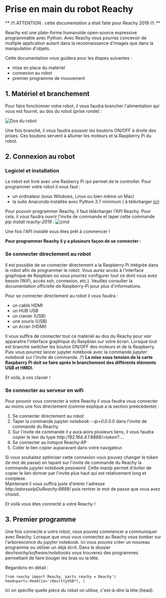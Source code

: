 # Prise en main du robot Reachy 

** /!\ ATTENTION : cette documentation a était faite pour Reachy 2019 /!\ **

Reachy est une plate-forme humanoïde open-source expressive programmable avec Python. Avec Reachy vous pourrez concevoir de multiple application autant dans la reconnaissance d'images que dans la manipulation d'objets. 

Cette documentation vous guidera pour les étapes suivantes : 
* mise en place du matériel 
* connexion au robot 
* premier programme de mouvement

## 1. Matériel et branchement  

Pour faire fonctionner votre robot, il vous faudra brancher l'alimentation qui vous est fournit, au dos du robot (prise ronde) :

![Dos du robot](https://user-images.githubusercontent.com/44843527/118484348-674a8580-b717-11eb-84ac-d00f595aed0a.jpg)

Une fois branché, il vous faudra pousser les boutons ON/OFF à droite des prises. Ces boutons servent à allumer les moteurs et la Raspberry Pi du robot. 

## 2. Connexion au robot 

### Logiciel et installation 

Le robot est livré avec une Rasberry Pi qui permet de le controller. 
Pour programmer votre robot il vous faut : 
* un ordinateur (sous Windows, Linux ou bien même un Mac)
* la suite Anaconda installée avec Python 3.7 minimum ( à télécharger [ici](https://www.anaconda.com/products/individual))

Pour pouvoir programmer Reachy, il faut télécharger l'API Reachy. Pour cela, il vous faudra ouvrir l'invite de commande et taper cette commande *pip install reachy-2019* :
![cmd](https://user-images.githubusercontent.com/44843527/118484332-631e6800-b717-11eb-952f-3faf2696c4cb.PNG)

Une fois l'API installé vous êtes prêt à commencer ! 


**Pour programmer Reachy il y a plusieurs façon de se connecter :** 

### Se connecter directement au robot 

Il est possible de se connecter directement a la Raspberry Pi intégrée dans le robot afin de programmer le robot. Vous aurez accès à l'interface graphique de Raspbian où vous pourrez configurer tout ce dont vous avez besoin (WiFi, accès ssh, connexion, etc.). Veuillez consulter la documentation officielle de Raspberry-Pi pour plus d'informations.

Pour se connecter directement au robot il vous faudra : 
* un cable HDMI
* un HUB USB
* un clavier (USB)
* une souris (USB)
* un écran (HDMI)

Il vous suffira de connecter tout ce matériel au dos du Reachy pour voir apparaitre l'interface graphique du Raspbian sur votre écran. 
Lorsque tout est branché switcher les bouton ON/OFF des moteurs et de la Raspberry. Puis vous pourrez lancer jupyter notebook avec la commande *jupyter notebook* sur l'invite de commande. 
/!\ **La mise sous tension de la carte Raspberry Pi doit se faire après le branchement des différents élèments USB et HMDI.**

Et voilà, à vos clavier !

### Se connecter au serveur en wifi

Pour pouvoir vous connecter à votre Reachy il vous faudra vous connecter au moins une fois directement (comme expliqué a la section preécédente) : 
1. Se connecter directement au robot 
2. Taper la commande *jupyter notebook --ip=0.0.0.0* dans l'invite de commande du Reachy 
3. Sur l'invite de commande il y aura alors plusieurs liens, il vous faudra copier le lien du type *http:/192.164.4.1:8888/=token?...*. 
4. Se connecter au hotspot Reachy-AP 
5. Coller le lien copier auparavant dans votre navigateur.  

Si vous souhaitez optimiser cette connexion vous pouvez changer le token (le mot de passe) en tapant sur l'invite de commande du Reachy la commande *jupyter notebook password*. Cette manip permet d'éviter de copier le lien donner par l'invite plus haut qui est relativement long et complexe.  
Maintenant il vous suffira juste d'entrer l'adresse *http:/adresseIpDuReachy:8888/* puis rentrer le mot de passe que vous avez choisit. 

Et voilà vous êtes connecté a votre Reachy ! 

## 3. Premier programme 

Une fois connecté a votre robot, vous pouvez commencer a communiquer avec Reachy. 
Lorsque que vous vous connectez au Reachy vous tomber sur l'arborescence du jupyter notebook. Ici vous pouvez créer un nouveau programme ou utiliser un déjà écrit. 
Dans le dossier *dev/reachy/software/notebooks* vous trouverez des programmes permettant de faire bouger les bras ou la tête. 

Regardons en détail : 

`from reachy import Reachy, parts
 reachy = Reachy'(
  head=parts.Head(io='/dev/ttyUSB*),
)`

Ici on spécifie quelle pièce du robot on utilise, c'est-à-dire la tête (head). 










